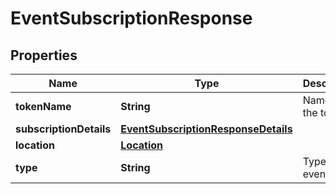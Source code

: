 

# EventSubscriptionResponse


## Properties

Name | Type | Description | Notes
------------ | ------------- | ------------- | -------------
**tokenName** | **String** | Name of the token |  [optional]
**subscriptionDetails** | [**EventSubscriptionResponseDetails**](EventSubscriptionResponseDetails.md) |  |  [optional]
**location** | [**Location**](Location.md) |  |  [optional]
**type** | **String** | Type of event |  [optional]



